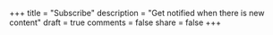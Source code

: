 +++
title = "Subscribe"
description = "Get notified when there is new content"
draft = true
comments = false
share = false
+++
